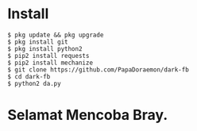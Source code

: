 # Install
```
$ pkg update && pkg upgrade
$ pkg install git
$ pkg install python2
$ pip2 install requests
$ pip2 install mechanize
$ git clone https://github.com/PapaDoraemon/dark-fb
$ cd dark-fb
$ python2 da.py
```
# Selamat Mencoba Bray.